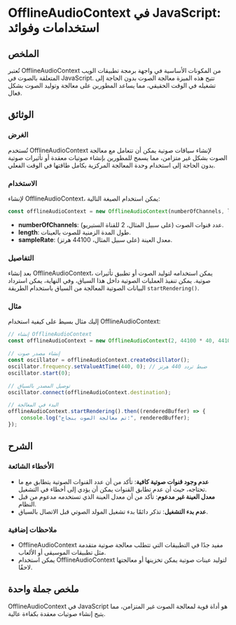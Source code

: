 <!--
Meta Description: # OfflineAudioContext في JavaScript: استخدامات وفوائد ## الملخص تُعتبر OfflineAudioContext من المكونات الأساسية في واجهة برمجة تطبيقات الويب المتعلقة ...
Meta Keywords: offlineaudiocontext, يمكن, الصوت, صوتية, javascript
-->

# OfflineAudioContext في JavaScript: استخدامات وفوائد

## الملخص
تُعتبر OfflineAudioContext من المكونات الأساسية في واجهة برمجة تطبيقات الويب المتعلقة بالصوت في JavaScript. تتيح هذه الميزة معالجة الصوت بدون الحاجة إلى تشغيله في الوقت الحقيقي، مما يساعد المطورين على معالجة وتوليد الصوت بشكل فعال.

## الوثائق
### الغرض
تُستخدم OfflineAudioContext لإنشاء سياقات صوتية يمكن أن تتعامل مع معالجة الصوت بشكل غير متزامن، مما يسمح للمطورين بإنشاء صوتيات معقدة أو تأثيرات صوتية بدون الحاجة إلى استخدام وحدة المعالجة المركزية بكامل طاقتها في الوقت الفعلي.

### الاستخدام
لإنشاء OfflineAudioContext، يمكن استخدام الصيغة التالية:
```javascript
const offlineAudioContext = new OfflineAudioContext(numberOfChannels, length, sampleRate);
```
- **numberOfChannels**: عدد قنوات الصوت (على سبيل المثال، 2 للقناة الستيريو).
- **length**: طول المدة الزمنية للصوت بالعينات.
- **sampleRate**: معدل العينة (على سبيل المثال، 44100 هرتز).

### التفاصيل
بعد إنشاء OfflineAudioContext، يمكن استخدامه لتوليد الصوت أو تطبيق تأثيرات صوتية. يمكن تنفيذ العمليات الصوتية داخل هذا السياق، وفي النهاية، يمكن استرداد البيانات الصوتية المعالجة من السياق باستخدام الطريقة `startRendering()`.

### مثال
إليك مثال بسيط على كيفية استخدام OfflineAudioContext:
```javascript
// إنشاء OfflineAudioContext
const offlineAudioContext = new OfflineAudioContext(2, 44100 * 40, 44100);

// إنشاء مصدر صوت
const oscillator = offlineAudioContext.createOscillator();
oscillator.frequency.setValueAtTime(440, 0); // ضبط تردد 440 هرتز
oscillator.start(0);

// توصيل المصدر بالسياق
oscillator.connect(offlineAudioContext.destination);

// البدء في المعالجة
offlineAudioContext.startRendering().then((renderedBuffer) => {
    console.log("تم معالجة الصوت بنجاح:", renderedBuffer);
});
```

## الشرح
### الأخطاء الشائعة
- **عدم وجود قنوات صوتية كافية**: تأكد من أن عدد القنوات الصوتية يتطابق مع ما تحتاجه، حيث أن عدم تطابق القنوات يمكن أن يؤدي إلى أخطاء في التشغيل.
- **معدل العينة غير مدعوم**: تأكد من أن معدل العينة الذي تستخدمه مدعوم من قبل النظام.
- **عدم بدء التشغيل**: تذكر دائمًا بدء تشغيل المولد الصوتي قبل الاتصال بالسياق.

### ملاحظات إضافية
- OfflineAudioContext مفيد جدًا في التطبيقات التي تتطلب معالجة صوتية متقدمة مثل تطبيقات الموسيقى أو الألعاب.
- يمكن استخدام OfflineAudioContext لتوليد عينات صوتية يمكن تخزينها أو معالجتها لاحقًا.

## ملخص جملة واحدة
OfflineAudioContext في JavaScript هو أداة قوية لمعالجة الصوت غير المتزامن، مما يتيح إنشاء صوتيات معقدة بكفاءة عالية.